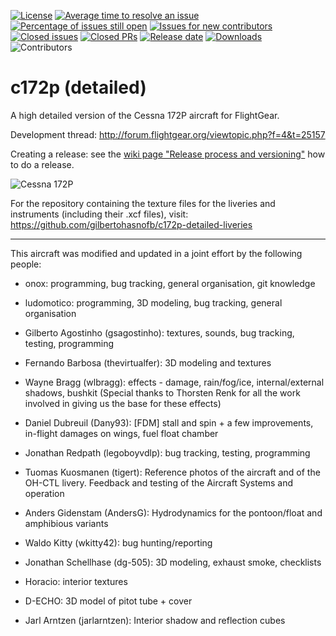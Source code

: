 [![License](https://img.shields.io/github/license/c172p-team/c172p.svg?color=blue)](https://github.com/c172p-team/c172p/blob/master/LICENSE)
[![Average time to resolve an issue](http://isitmaintained.com/badge/resolution/c172p-team/c172p.svg)](http://isitmaintained.com/project/c172p-team/c172p "Average time to resolve an issue")
[![Percentage of issues still open](http://isitmaintained.com/badge/open/c172p-team/c172p.svg)](http://isitmaintained.com/project/c172p-team/c172p "Percentage of issues still open")
[![Issues for new contributors](https://img.shields.io/github/issues/c172p-team/c172p/good%20first%20bug.svg)](https://github.com/c172p-team/c172p/labels/good%20first%20bug)
[![Closed issues](https://img.shields.io/github/issues-closed/c172p-team/c172p.svg)]()
[![Closed PRs](https://img.shields.io/github/issues-pr-closed/c172p-team/c172p.svg)]()
[![Release date](https://img.shields.io/github/release-date/c172p-team/c172p.svg)](https://github.com/c172p-team/c172p/releases)
[![Downloads](https://img.shields.io/sourceforge/dw/flightgear.svg)](https://sourceforge.net/projects/flightgear/)
![Contributors](https://img.shields.io/github/contributors/c172p-team/c172p.svg)

c172p (detailed)
================

A high detailed version of the Cessna 172P aircraft for FlightGear.

Development thread: http://forum.flightgear.org/viewtopic.php?f=4&t=25157

Creating a release: see the [wiki page "Release process and versioning"](https://github.com/Juanvvc/c172p-detailed/wiki/Release-process-and-versioning) how to do a release.

![Cessna 172P](https://user-images.githubusercontent.com/5700795/39962145-773906d4-563e-11e8-8a15-6bfb8b29ef98.png)

For the repository containing the texture files for the liveries and instruments (including their .xcf files), visit: https://github.com/gilbertohasnofb/c172p-detailed-liveries

---

This aircraft was modified and updated in a joint effort by the following people:

* onox: programming, bug tracking, general organisation, git knowledge

* ludomotico: programming, 3D modeling, bug tracking, general organisation

* Gilberto Agostinho (gsagostinho): textures, sounds, bug tracking, testing, programming

* Fernando Barbosa (thevirtualfer): 3D modeling and textures

* Wayne Bragg (wlbragg): effects - damage, rain/fog/ice, internal/external shadows, bushkit (Special thanks to Thorsten Renk for all the work involved in giving us the base for these effects)

* Daniel Dubreuil (Dany93): [FDM] stall and spin + a few improvements, in-flight damages on wings, fuel float chamber

* Jonathan Redpath (legoboyvdlp): bug tracking, testing, programming

* Tuomas Kuosmanen (tigert): Reference photos of the aircraft and of the OH-CTL livery. Feedback and testing of the Aircraft Systems and operation

* Anders Gidenstam (AndersG): Hydrodynamics for the pontoon/float and amphibious variants

* Waldo Kitty (wkitty42): bug hunting/reporting

* Jonathan Schellhase (dg-505): 3D modeling, exhaust smoke, checklists

* Horacio: interior textures

* D-ECHO: 3D model of pitot tube + cover

* Jarl Arntzen (jarlarntzen): Interior shadow and reflection cubes
